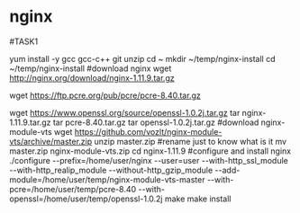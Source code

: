 # nginx

#TASK1

yum install -y gcc gcc-c++ git unzip
cd ~
mkdir ~/temp/nginx-install
cd ~/temp/nginx-install
#download nginx
wget http://nginx.org/download/nginx-1.11.9.tar.gz

wget https://ftp.pcre.org/pub/pcre/pcre-8.40.tar.gz

wget https://www.openssl.org/source/openssl-1.0.2j.tar.gz
tar nginx-1.11.9.tar.gz
tar pcre-8.40.tar.gz
tar openssl-1.0.2j.tar.gz
#download nginx-module-vts
wget https://github.com/vozlt/nginx-module-vts/archive/master.zip
unzip master.zip
#rename just to know what is it
mv master.zip nginx-module-vts.zip
cd nginx-1.11.9
#configure and install nginx
./configure --prefix=/home/user/nginx --user=user --with-http_ssl_module --with-http_realip_module --without-http_gzip_module --add-module=/home/user/temp/nginx-module-vts-master --with-pcre=/home/user/temp/pcre-8.40 --with-openssl=/home/user/temp/openssl-1.0.2j
make
make install

